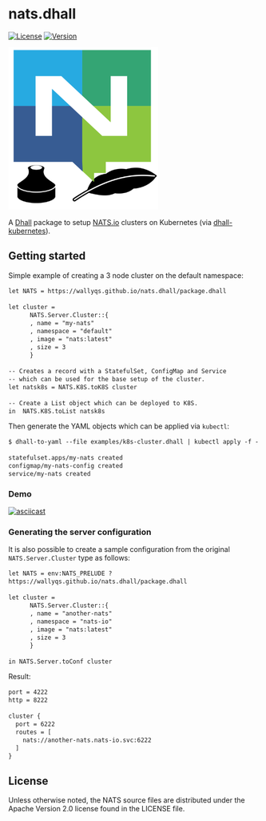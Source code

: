 # nats.dhall

[![License][License-Image]][License-Url]
[![Version](https://img.shields.io/badge/dhall-v0.1.0-brightgreen)](https://github.com/nats-io/k8s/releases/tag/v0.1.0)

[License-Url]: https://www.apache.org/licenses/LICENSE-2.0
[License-Image]: https://img.shields.io/badge/License-Apache2-blue.svg

<img src="nats-dhall-logo.svg" width="300">

A [Dhall](http://dhall-lang.org/) package to setup [NATS.io](https://nats.io) clusters on Kubernetes (via [dhall-kubernetes](https://github.com/dhall-lang/dhall-kubernetes)).

## Getting started

Simple example of creating a 3 node cluster on the default namespace:

```dhall
let NATS = https://wallyqs.github.io/nats.dhall/package.dhall

let cluster =
      NATS.Server.Cluster::{
      , name = "my-nats"
      , namespace = "default"
      , image = "nats:latest"
      , size = 3
      }

-- Creates a record with a StatefulSet, ConfigMap and Service
-- which can be used for the base setup of the cluster.
let natsk8s = NATS.K8S.toK8S cluster

-- Create a List object which can be deployed to K8S.
in  NATS.K8S.toList natsk8s
```

Then generate the YAML objects which can be applied via `kubectl`:

```console
$ dhall-to-yaml --file examples/k8s-cluster.dhall | kubectl apply -f -

statefulset.apps/my-nats created
configmap/my-nats-config created
service/my-nats created
```

### Demo

[![asciicast](https://asciinema.org/a/UKW8S9tMfIid0FzpGrIefUbQy.svg)](https://asciinema.org/a/UKW8S9tMfIid0FzpGrIefUbQy)

### Generating the server configuration

It is also possible to create a sample configuration from the original `NATS.Server.Cluster` type as follows:

```dhall
let NATS = env:NATS_PRELUDE ? https://wallyqs.github.io/nats.dhall/package.dhall

let cluster =
      NATS.Server.Cluster::{
      , name = "another-nats"
      , namespace = "nats-io"
      , image = "nats:latest"
      , size = 3
      }

in NATS.Server.toConf cluster
```

Result:

```hcl
port = 4222
http = 8222

cluster {
  port = 6222
  routes = [
    nats://another-nats.nats-io.svc:6222
  ]
}
```

## License

Unless otherwise noted, the NATS source files are distributed
under the Apache Version 2.0 license found in the LICENSE file.

